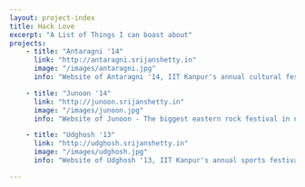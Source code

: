 ```yaml
---
layout: project-index
title: Hack Love
excerpt: "A List of Things I can boast about"
projects:
    - title: "Antaragni '14"
      link: "http://antaragni.srijanshetty.in"
      image: "/images/antaragni.jpg"
      info: "Website of Antaragni '14, IIT Kanpur's annual cultural festival"

    - title: "Junoon '14"
      link: "http://junoon.srijanshetty.in"
      image: "/images/junoon.jpg"
      info: "Website of Junoon - The biggest eastern rock festival in northern India"

    - title: "Udghosh '13"
      link: "http://udghosh.srijanshetty.in"
      image: "/images/udghosh.jpg"
      info: "Website of Udghosh '13, IIT Kanpur's annual sports festival"

---
```

